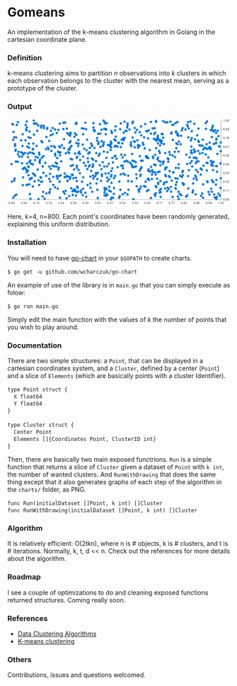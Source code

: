 # Gomeans

An implementation of the k-means clustering algorithm in Golang in the cartesian coordinate plane.

### Definition
k-means clustering aims to partition _n_ observations into _k_ clusters in which each observation belongs to the cluster with the nearest mean, serving as a prototype of the cluster.

### Output
![gif](https://github.com/MathieuMailhos/gomeans/blob/master/charts/readme.gif)

Here, k=4, n=800. Each point's coordinates have been randomly generated, explaining this uniform distribution.


### Installation
You will need to have [go-chart](github.com/wcharczuk/go-chart) in your `$GOPATH` to create charts.
```
$ go get -u github.com/wcharczuk/go-chart
```

An example of use of the library is in `main.go` that you can simply execute as folow:
```
$ go run main.go
```

Simply edit the main function with the values of _k_ the number of points that you wish to play around.


### Documentation
There are two simple structures: a `Point`, that can be displayed in a cartesian coordinates system, and a `Cluster`, defined by a center (`Point`) and a slice of `Elements` (which are basically points with a cluster Identifier).

```
type Point struct {
  X float64
  Y float64
}

type Cluster struct {
  Center Point
  Elements []{Coordinates Point, ClusterID int}
}
```

Then, there are basically two main exposed functrions.
`Run` is a simple function that returns a slice of `Cluster` given a dataset of `Point` with `k int`, the number of wanted clusters.
And `RunWithDrawing` that does the same thing except that it also generates graphs of each step of the algorithm in the `charts/` folder, as PNG.

```
func Run(initialDataset []Point, k int) []Cluster
func RunWithDrawing(initialDataset []Point, k int) []Cluster
```
### Algorithm
It is relatively efficient: O(2tkn), where n is # objects, k is # clusters, and t  is # iterations. Normally, k, t, d << n.
Check out the references for more details about the algorithm.


### Roadmap

I see a couple of optimizations to do and cleaning exposed functions returned structures.
Coming really soon.

### References
* [Data Clustering Algorithms](https://sites.google.com/site/dataclusteringalgorithms/k-means-clustering-algorithm)
* [K-means clustering](https://en.wikipedia.org/wiki/K-means_clustering)

### Others
Contributions, issues and questions welcomed.
